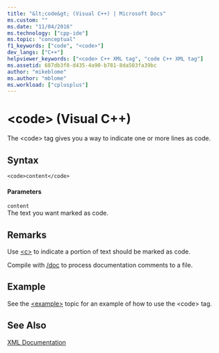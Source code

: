 ```yaml
---
title: "&lt;code&gt; (Visual C++) | Microsoft Docs"
ms.custom: ""
ms.date: "11/04/2016"
ms.technology: ["cpp-ide"]
ms.topic: "conceptual"
f1_keywords: ["code", "<code>"]
dev_langs: ["C++"]
helpviewer_keywords: ["<code> C++ XML tag", "code C++ XML tag"]
ms.assetid: 687db3f8-d435-4a90-b781-8da503fa39bc
author: "mikeblome"
ms.author: "mblome"
ms.workload: ["cplusplus"]
---
```

# &lt;code&gt; (Visual C++)
The \<code> tag gives you a way to indicate one or more lines as code.  
  
## Syntax  
  
```  
<code>content</code>  
```  
  
#### Parameters  
 `content`  
 The text you want marked as code.  
  
## Remarks  
 Use [\<c>](../ide/c-visual-cpp.md) to indicate a portion of text should be marked as code.  
  
 Compile with [/doc](../build/reference/doc-process-documentation-comments-c-cpp.md) to process documentation comments to a file.  
  
## Example  
 See the [\<example>](../ide/example-visual-cpp.md) topic for an example of how to use the \<code> tag.  
  
## See Also  
 [XML Documentation](../ide/xml-documentation-visual-cpp.md)